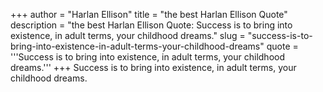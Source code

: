 +++
author = "Harlan Ellison"
title = "the best Harlan Ellison Quote"
description = "the best Harlan Ellison Quote: Success is to bring into existence, in adult terms, your childhood dreams."
slug = "success-is-to-bring-into-existence-in-adult-terms-your-childhood-dreams"
quote = '''Success is to bring into existence, in adult terms, your childhood dreams.'''
+++
Success is to bring into existence, in adult terms, your childhood dreams.
